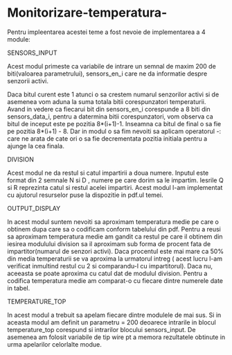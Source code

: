 # Monitorizare-temperatura-

Pentru impleentarea acestei teme a fost nevoie de implementarea a 4 module:

SENSORS_INPUT

Acest modul primeste ca variabile de intrare  un semnal de maxim 200 de 
biti(valoarea parametrului), sensors_en_i care ne da informatie despre senzorii activi. 

Daca bitul curent este 1 atunci o sa crestem numarul senzorilor 
activi si de asemenea vom aduna la suma totala bitii corespunzatori temperaturii. 
Avand in vedere ca fiecarui bit din sensors_en_i corespunde a 8 biti din sensors_data_i, 
pentru a datermina bitii corespunzatori, vom observa ca bitul de inceput este 
pe pozitia 8*(i+1)-1. Inseamna ca bitul de final o sa fie pe pozitia 8*(i+1) - 8. Dar in modul 
o sa fim nevoiti sa aplicam operatorul -: care ne arata de cate ori o sa fie decrementata
pozitia initiala pentru a ajunge la cea finala. 

DIVISION

Acest modul ne da restul si catul impartirii a doua numere. Inputul este format din 2 semnale
N si D , numere pe care dorim sa le impartim. Iesrile Q si R reprezinta catul si 
restul acelei impartiri. Acest modul l-am implementat cu ajutorul resurselor puse la dispozitie 
in pdf.ul temei.

OUTPUT_DISPLAY

In acest modul suntem nevoiti sa aproximam temperatura medie pe care o obtinem dupa care
sa o codificam conform tabelului din pdf. Pentru a reusi sa aproximam temperatura medie 
am gandit ca restul pe care il obtinem din iesirea modulului division sa il aproximam 
sub forma de procent fata de impartitor(numarul de senzori activi). Daca procentul este 
mai mare ca 50% din media temperaturii se va aproxima la urmatorul intreg ( acest lucru l-am 
verificat inmultind restul cu 2 si comparandu-l cu impartitorul). Daca nu,
aceeasta se poate aproxima cu catul dat de modulul division.
Pentru a codifica temperatura medie am comparat-o cu fiecare dintre numerele date in tabel.

TEMPERATURE_TOP

In acest modul a trebuit sa apelam fiecare dintre modulele de mai sus.
Si in aceasta modul am definit un parametru = 200 deoarece intrarile in blocul temperature_top
corespund si intrarilor blocului sensors_input.
De asemenea am folosit variabile de tip wire pt a memora rezultatele obtinute in urma apelarilor 
celorlalte modue.
 
